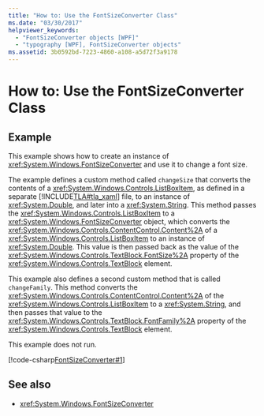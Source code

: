 ```yaml
---
title: "How to: Use the FontSizeConverter Class"
ms.date: "03/30/2017"
helpviewer_keywords: 
  - "FontSizeConverter objects [WPF]"
  - "typography [WPF], FontSizeConverter objects"
ms.assetid: 3b0592bd-7223-4860-a108-a5d72f3a9178
---
```

# How to: Use the FontSizeConverter Class
## Example  
 This example shows how to create an instance of <xref:System.Windows.FontSizeConverter> and use it to change a font size.  
  
 The example defines a custom method called `changeSize` that converts the contents of a <xref:System.Windows.Controls.ListBoxItem>, as defined in a separate [!INCLUDE[TLA#tla_xaml](../../../../includes/tlasharptla-xaml-md.md)] file, to an instance of <xref:System.Double>, and later into a <xref:System.String>. This method passes the <xref:System.Windows.Controls.ListBoxItem> to a <xref:System.Windows.FontSizeConverter> object, which converts the <xref:System.Windows.Controls.ContentControl.Content%2A> of a <xref:System.Windows.Controls.ListBoxItem> to an instance of <xref:System.Double>. This value is then passed back as the value of the <xref:System.Windows.Controls.TextBlock.FontSize%2A> property of the <xref:System.Windows.Controls.TextBlock> element.  
  
 This example also defines a second custom method that is called `changeFamily`. This method converts the <xref:System.Windows.Controls.ContentControl.Content%2A> of the <xref:System.Windows.Controls.ListBoxItem> to a <xref:System.String>, and then passes that value to the <xref:System.Windows.Controls.TextBlock.FontFamily%2A> property of the <xref:System.Windows.Controls.TextBlock> element.  
  
 This example does not run.  
  
 [!code-csharp[FontSizeConverter#1](../../../../samples/snippets/csharp/VS_Snippets_Wpf/FontSizeConverter/CSharp/Window1.xaml.cs#1)]  
  
## See also
- <xref:System.Windows.FontSizeConverter>
